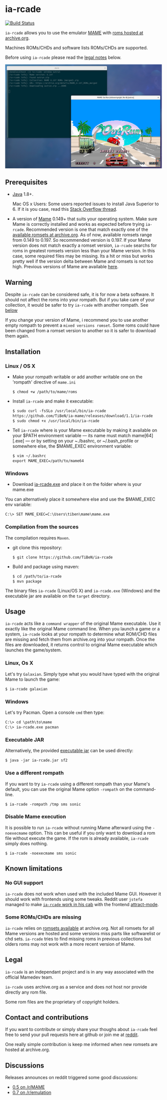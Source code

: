ia-rcade
========

[![Build
Status](https://travis-ci.org/TiBeN/ia-rcade.svg?branch=master)](https://travis-ci.org/TiBeN/ia-rcade)

`ia-rcade` allows you to use the emulator [MAME](http://mamedev.org/) with
[roms hosted at archive.org](https://archive.org/details/messmame).

Machines ROMs/CHDs and software lists ROMs/CHDs are supported. 

Before using `ia-rcade` please read the [legal
notes](https://github.com/TiBeN/ia-rcade#legal) below.

![preview](./doc/screenshot.png)

Prerequisites
-------------

-   [Java](https://www.java.com/fr/download/) 1.8+.

    Mac OS x Users: Some users reported issues to install Java Superior
    to 6. If it is you case, read this [Stack Overflow
    thread](http://stackoverflow.com/questions/12757558/installed-java-7-on-mac-os-x-but-terminal-is-still-using-version-6).

-   A version of [Mame](http://mamedev.org/release.php) 0.149+ that
    suits your operating system. Make sure Mame is correctly installed
    and works as expected before trying `ia-rcade`. Recommended version
    is one that match exactly one of the [available romsets at
    archive.org](https://archive.org/details/messmame?&sort=publicdate).
    As of now, available romsets range from 0.149 to 0.197. So
    recommended version is 0.197. If your Mame version does not match
    exactly a romset version, `ia-rcade` searchs for roms in greatest
    romsets version less than your Mame version. In this case, some
    required files may be missing. Its a hit or miss but works pretty
    well if the version delta between Mame and romsets is not too high.
    Previous versions of Mame are available
    [here](http://mamedev.org/oldrel.html).

Warning
-------

Despite `ia-rcade` can be considered safe, it is for now a beta software.  It
should not affect the roms into your rompath. But if you take care of your
collection, it would be safer to try `ia-rcade` with another rompath. See
[below](https://github.com/TiBeN/ia-rcade#use-a-different-rompath)

If you change your version of Mame, i recommend you to use another empty
rompath to prevent a `mixed versions romset`. Some roms could have been
changed from a romset version to another so it is safer to download them
again.

Installation
------------

### Linux / OS X

-   Make your rompath writable or add another writable one on the
    'rompath' directive of `mame.ini`

        $ chmod +w /path/to/mame/roms

-   Install `ia-rcade` and make it executable:

        $ sudo curl -fsSLo /usr/local/bin/ia-rcade https://github.com/TiBeN/ia-mame/releases/download/1.1/ia-rcade
        $ sudo chmod +x /usr/local/bin/ia-rcade

-   Tell `ia-rcade` where is your Mame executable by making it available
    on your \$PATH environment variable — its name must match
    mame\[64\]\[.exe\] — or by setting on your \~./bashrc, or
    \~/.bash\_profile or somewhere else, the \$MAME\_EXEC environment
    variable:

        $ vim ~/.bashrc
        export MAME_EXEC=/path/to/mame64

### Windows

-   Download
    [ia-rcade.exe](https://github.com/TiBeN/ia-rcade/releases/download/1.1/ia-rcade.exe)
    and place it on the folder where is your mame.exe

You can alternatively place it somewhere else and use the \$MAME\_EXEC
env variable:

    C:\> SET MAME_EXEC=C:\Users\tiben\mame\mame.exe

### Compilation from the sources

The compilation requires `Maven`.

-   git clone this repository:

        $ git clone https://github.com/TiBeN/ia-rcade

-   Build and package using maven:

        $ cd /path/to/ia-rcade
        $ mvn package

The binary files `ia-rcade` (Linux/OS X) and `ia-rcade.exe` (Windows) and
the executable jar are available on the `target` directory.

Usage
-----

`ia-rcade` acts like a `command wrapper` of the original Mame executable.
Use it exactly like the original Mame command line. When you launch a
game or a system, `ia-rcade` looks at your rompath to determine what
ROM/CHD files are missing and fetch them from archive.org into your
rompath. Once the files are downloaded, it returns control to original
Mame executable which launches the game/system.

### Linux, Os X

Let's try `Galaxian`. Simply type what you would have typed with the original
Mame to launch the game:

    $ ia-rcade galaxian

### Windows

Let's try Pacman. Open a console `cmd` then type:

    C:\> cd \path\to\mame
    C:\> ia-rcade.exe pacman

### Executable JAR

Alternatively, the provided [executable
jar](https://github.com/TiBeN/ia-rcade/releases/download/1.1/ia-rcade.jar)
can be used directly:

    $ java -jar ia-rcade.jar sf2

### Use a different rompath

If you want to try `ia-rcade` using a different rompath than your Mame's
default, you can use the original Mame option `-rompath` on the
command-line.

    $ ia-rcade -rompath /tmp sms sonic

### Disable Mame execution

It is possible to run `ia-rcade` without running Mame afterward using the
`-noexecmame` option. This can be useful if you only want to download a
rom file without execute the game. If the rom is already available,
`ia-rcade` simply does nothing.

    $ ia-rcade -noexecmame sms sonic

Known limitations
-----------------

### No GUI support

`ia-rcade` does not work when used with the included Mame GUI. However it
should work with frontends using some tweaks. Reddit user `jstefa`
managed to make [`ia-rcade` work in his
cab](https://www.reddit.com/r/MAME/comments/4fruod/iamame_05_mame_thin_wrapper_which_downloads/d4xqj0l/)
with the frontend [attract-mode](http://attractmode.org/).

### Some ROMs/CHDs are missing

`ia-rcade` relies on [romsets
available](https://archive.org/details/messmame?&sort=publicdate) at
archive.org. Not all romsets for all Mame versions are hosted and some
versions miss parts like softwarelist or chd sets. `ia-rcade` tries to
find missing roms in previous collections but olders roms may not work
with a more recent version of Mame.

Legal
-----

`ia-rcade` is an independant project and is in any way associated
with the official Mamedev team.

`ia-rcade` uses archive.org as a service and does not host nor provide
directly any rom file.

Some rom files are the proprietary of copyright holders.

Contact and contributions
-------------------------

If you want to contribute or simply share your thoughs about `ia-rcade`
feel free to send your pull requests here at github or join me at
[reddit](https://www.reddit.com/user/tiben_/).

One really simple contribution is keep me informed when new romsets are
hosted at archive.org.

Discussions
-----------

Releases announces on reddit triggered some good discussions:

-   [0.5 on
    /r/MAME](https://www.reddit.com/r/MAME/comments/4fruod/%60ia-rcade%60_05_mame_thin_wrapper_which_downloads/)
-   [0.7 on
    /r/emulation](https://www.reddit.com/r/emulation/comments/4tkrqb/%60ia-rcade%60_07_released/)

